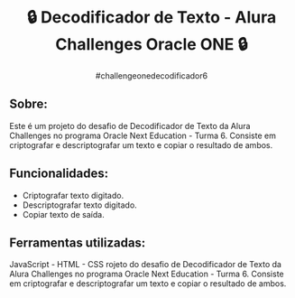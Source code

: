 <div align="center">

# :lock: Decodificador de Texto - Alura Challenges Oracle ONE :lock:

#challengeonedecodificador6

</div>

## Sobre:

Este é um projeto do desafio de Decodificador de Texto da Alura Challenges no programa Oracle Next Education - Turma 6.
Consiste em criptografar e descriptografar um texto e copiar o resultado de ambos.

## Funcionalidades:

-   Criptografar texto digitado.
-   Descriptografar texto digitado.
-   Copiar texto de saída.


## Ferramentas utilizadas:

JavaScript - HTML - CSS
rojeto do desafio de Decodificador de Texto da Alura Challenges no programa Oracle Next Education - Turma 6. Consiste em criptografar e descriptografar um texto e copiar o resultado de ambos.

